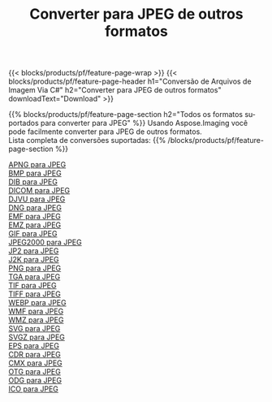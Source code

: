 ﻿---
title: Converter para JPEG de outros formatos 
weight: 3920
url: /pt/java/conversion/to/jpeg 
lang: pt
langdirlevel: 2
locales: zh-hans,ja,it,ru,de,es,fr,nl,id,lt,pl,pt,vi,tr,ko,zh-hant,ar,hi,th,sv,cs,uk,he
description: Usando o Aspose.Imaging, você pode facilmente converter para JPEG de outros formatos
---

{{< blocks/products/pf/feature-page-wrap >}}
{{< blocks/products/pf/feature-page-header h1="Conversão de Arquivos de Imagem Via C#" h2="Converter para JPEG de outros formatos" downloadText="Download" >}}


{{% blocks/products/pf/feature-page-section  h2="Todos os formatos suportados para converter para JPEG" %}}
Usando Aspose.Imaging você pode facilmente converter para JPEG de outros formatos.
<br/>
Lista completa de conversões suportadas:
{{% /blocks/products/pf/feature-page-section %}}
<div class="container-fluid productfamilypage bg-gray">
    <div class="convertypes bg-gray agp-content section">
        <div class="container">
		<div class="row other-converters">
		    <div class='col-md-2 other-converter remove-lp remove-rp'><a href="/imaging/pt/java/conversion/apng-to-jpeg" >APNG para JPEG</a></div>
<div class='col-md-2 other-converter remove-lp remove-rp'><a href="/imaging/pt/java/conversion/bmp-to-jpeg" >BMP para JPEG</a></div>
<div class='col-md-2 other-converter remove-lp remove-rp'><a href="/imaging/pt/java/conversion/dib-to-jpeg" >DIB para JPEG</a></div>
<div class='col-md-2 other-converter remove-lp remove-rp'><a href="/imaging/pt/java/conversion/dicom-to-jpeg" >DICOM para JPEG</a></div>
<div class='col-md-2 other-converter remove-lp remove-rp'><a href="/imaging/pt/java/conversion/djvu-to-jpeg" >DJVU para JPEG</a></div>
<div class='col-md-2 other-converter remove-lp remove-rp'><a href="/imaging/pt/java/conversion/dng-to-jpeg" >DNG para JPEG</a></div>
<div class='col-md-2 other-converter remove-lp remove-rp'><a href="/imaging/pt/java/conversion/emf-to-jpeg" >EMF para JPEG</a></div>
<div class='col-md-2 other-converter remove-lp remove-rp'><a href="/imaging/pt/java/conversion/emz-to-jpeg" >EMZ para JPEG</a></div>
<div class='col-md-2 other-converter remove-lp remove-rp'><a href="/imaging/pt/java/conversion/gif-to-jpeg" >GIF para JPEG</a></div>
<div class='col-md-2 other-converter remove-lp remove-rp'><a href="/imaging/pt/java/conversion/jpeg2000-to-jpeg" >JPEG2000 para JPEG</a></div>
<div class='col-md-2 other-converter remove-lp remove-rp'><a href="/imaging/pt/java/conversion/jp2-to-jpeg" >JP2 para JPEG</a></div>
<div class='col-md-2 other-converter remove-lp remove-rp'><a href="/imaging/pt/java/conversion/j2k-to-jpeg" >J2K para JPEG</a></div>
<div class='col-md-2 other-converter remove-lp remove-rp'><a href="/imaging/pt/java/conversion/png-to-jpeg" >PNG para JPEG</a></div>
<div class='col-md-2 other-converter remove-lp remove-rp'><a href="/imaging/pt/java/conversion/tga-to-jpeg" >TGA para JPEG</a></div>
<div class='col-md-2 other-converter remove-lp remove-rp'><a href="/imaging/pt/java/conversion/tif-to-jpeg" >TIF para JPEG</a></div>
<div class='col-md-2 other-converter remove-lp remove-rp'><a href="/imaging/pt/java/conversion/tiff-to-jpeg" >TIFF para JPEG</a></div>
<div class='col-md-2 other-converter remove-lp remove-rp'><a href="/imaging/pt/java/conversion/webp-to-jpeg" >WEBP para JPEG</a></div>
<div class='col-md-2 other-converter remove-lp remove-rp'><a href="/imaging/pt/java/conversion/wmf-to-jpeg" >WMF para JPEG</a></div>
<div class='col-md-2 other-converter remove-lp remove-rp'><a href="/imaging/pt/java/conversion/wmz-to-jpeg" >WMZ para JPEG</a></div>
<div class='col-md-2 other-converter remove-lp remove-rp'><a href="/imaging/pt/java/conversion/svg-to-jpeg" >SVG para JPEG</a></div>
<div class='col-md-2 other-converter remove-lp remove-rp'><a href="/imaging/pt/java/conversion/svgz-to-jpeg" >SVGZ para JPEG</a></div>
<div class='col-md-2 other-converter remove-lp remove-rp'><a href="/imaging/pt/java/conversion/eps-to-jpeg" >EPS para JPEG</a></div>
<div class='col-md-2 other-converter remove-lp remove-rp'><a href="/imaging/pt/java/conversion/cdr-to-jpeg" >CDR para JPEG</a></div>
<div class='col-md-2 other-converter remove-lp remove-rp'><a href="/imaging/pt/java/conversion/cmx-to-jpeg" >CMX para JPEG</a></div>
<div class='col-md-2 other-converter remove-lp remove-rp'><a href="/imaging/pt/java/conversion/otg-to-jpeg" >OTG para JPEG</a></div>
<div class='col-md-2 other-converter remove-lp remove-rp'><a href="/imaging/pt/java/conversion/odg-to-jpeg" >ODG para JPEG</a></div>
<div class='col-md-2 other-converter remove-lp remove-rp'><a href="/imaging/pt/java/conversion/ico-to-jpeg" >ICO para JPEG</a></div>
                </div>
        </div>
    </div>
</div>
<br/>

